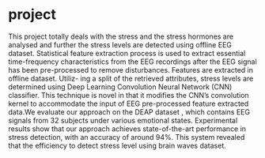 # project

<p> This project totally deals with the stress and the stress hormones are analysed and further the stress levels are detected using offline EEG dataset. Statistical feature extraction process is used to extract essential time-frequency characteristics from the EEG recordings after the EEG signal has been pre-processed to remove disturbances. Features are extracted in offline dataset. Utiliz- ing a split of the retrieved attributes, stress levels are determined using Deep Learning Convolution Neural Network (CNN) classifier. This technique is novel in that it modifies the CNN’s convolution kernel to accommodate the input of EEG pre-processed feature extracted data.We evaluate our approach on the DEAP dataset , which contains EEG signals from 32 subjects under various emotional states. Experimental results show that our approach achieves state-of-the-art performance in stress detection, with an accuracy of around 94%. This system revealed that the efficiency to detect stress level using brain waves dataset.</p>

